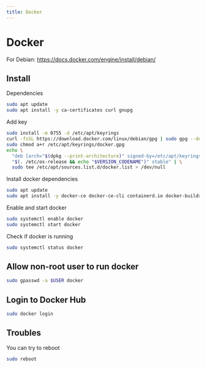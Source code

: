 ```yaml
---
title: Docker
---
```


# Docker

For Debian: <https://docs.docker.com/engine/install/debian/>

## Install

Dependencies

```bash
sudo apt update
sudo apt install -y ca-certificates curl gnupg
```

Add key

```bash
sudo install -m 0755 -d /etc/apt/keyrings
curl -fsSL https://download.docker.com/linux/debian/gpg | sudo gpg --dearmor -o /etc/apt/keyrings/docker.gpg
sudo chmod a+r /etc/apt/keyrings/docker.gpg
echo \
  "deb [arch="$(dpkg --print-architecture)" signed-by=/etc/apt/keyrings/docker.gpg] https://download.docker.com/linux/debian \
  "$(. /etc/os-release && echo "$VERSION_CODENAME")" stable" | \
  sudo tee /etc/apt/sources.list.d/docker.list > /dev/null
```

Install docker dependencies

```bash
sudo apt update
sudo apt install -y docker-ce docker-ce-cli containerd.io docker-buildx-plugin docker-compose-plugin
```

Enable and start docker

```bash
sudo systemctl enable docker
sudo systemctl start docker
```

Check if docker is running

```bash
sudo systemctl status docker
```

## Allow non-root user to run docker

```bash
sudo gpasswd -a $USER docker
```

## Login to Docker Hub

```bash
sudo docker login
```

## Troubles

You can try to reboot

```bash
sudo reboot
```